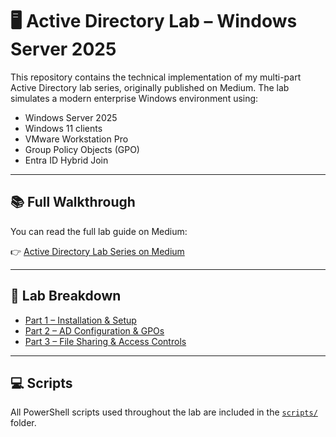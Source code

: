 # 🖥️ Active Directory Lab – Windows Server 2025

This repository contains the technical implementation of my multi-part Active Directory lab series, originally published on Medium. The lab simulates a modern enterprise Windows environment using:

- Windows Server 2025
- Windows 11 clients
- VMware Workstation Pro
- Group Policy Objects (GPO)
- Entra ID Hybrid Join

---

## 📚 Full Walkthrough

You can read the full lab guide on Medium:

👉 [Active Directory Lab Series on Medium](https://medium.com/@botgonbayar)

---

## 🧪 Lab Breakdown

- [Part 1 – Installation & Setup](Part1_Setup.md)
- [Part 2 – AD Configuration & GPOs](Part2_Configuration.md)
- [Part 3 – File Sharing & Access Controls](Part3_FileSharing.md)

---

## 💻 Scripts

All PowerShell scripts used throughout the lab are included in the [`scripts/`](scripts/) folder.
